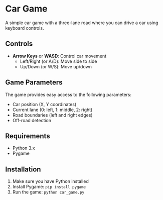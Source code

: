 # Car Game

A simple car game with a three-lane road where you can drive a car using keyboard controls.

## Controls

- **Arrow Keys** or **WASD**: Control car movement
  - Left/Right (or A/D): Move side to side
  - Up/Down (or W/S): Move up/down

## Game Parameters

The game provides easy access to the following parameters:

- Car position (X, Y coordinates)
- Current lane (0: left, 1: middle, 2: right)
- Road boundaries (left and right edges)
- Off-road detection

## Requirements

- Python 3.x
- Pygame

## Installation

1. Make sure you have Python installed
2. Install Pygame: `pip install pygame`
3. Run the game: `python car_game.py`
